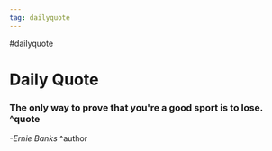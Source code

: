 ```yaml
---
tag: dailyquote
---
```


#dailyquote

# Daily Quote

### The only way to prove that you're a good sport is to lose. ^quote
*-Ernie Banks* ^author
